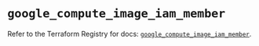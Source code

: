 # `google_compute_image_iam_member`

Refer to the Terraform Registry for docs: [`google_compute_image_iam_member`](https://registry.terraform.io/providers/hashicorp/google/5.30.0/docs/resources/compute_image_iam_member).
